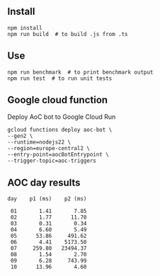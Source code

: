 
## Install

```
npm install
npm run build  # to build .js from .ts
```

## Use
```
npm run benchmark  # to print benchmark output
npm run test  # to run unit tests
```


## Google cloud function

Deploy AoC bot to Google Cloud Run
```
gcloud functions deploy aoc-bot \
--gen2 \
--runtime=nodejs22 \
--region=europe-central2 \
--entry-point=aocBotEntrypoint \
--trigger-topic=aoc-triggers
```

## AOC day results

```
day    p1 (ms)    p2 (ms)

 01       1.41       7.85
 02       1.77      11.70
 03       0.31       0.34
 04       6.60       5.49
 05      53.86     491.62
 06       4.41    5173.50
 07     259.80   23494.37
 08       1.54       2.70
 09       6.28     743.99
 10      13.96       4.60
```

